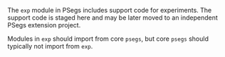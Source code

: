 The `exp` module in PSegs includes support code for experiments.  The support
code is staged here and may be later moved to an independent PSegs extension
project.

Modules in `exp` should import from core `psegs`, but core `psegs` should
typically not import from `exp`.
